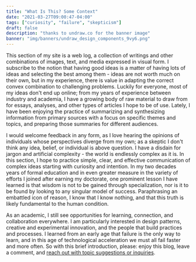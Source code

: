 ```yaml
---
title: "What Is This? Some Context"
date: "2021-03-27T09:00:47-04:00"
tags: ["curiosity", "failure", "skepticism"]
draft: false
description: "thanks to undraw.co for the banner image"
banner: "img/banners/undraw_design_components_9vy6.png"
---
```


This section of my site is a web log, a collection of writings and other combinations of images, text, and media expressed in visual form.
I subscribe to the notion that having good ideas is a matter of having lots of ideas and selecting the best among them - ideas are not worth much on their own, but in my experience, there is value in adapting the correct convex combination to challenging problems.
Luckily for everyone, most of my ideas don't end up online; from my years of experience between industry and academia, I have a growing body of raw material to draw from for essays, analyses, and other types of articles I hope to be of use.
Lately, I have been enjoying the practice of summarizing and synthesizing information from primary sources with a focus on specific themes and topics, and preparing those summaries for different audiences.

I would welcome feedback in any form, as I love hearing the opinions of individuals whose perspectives diverge from my own; as a skeptic I don't think any idea, belief, or individual is above question.
I have a disdain for jargon and artificial complexity - the world is endlessly complex as it is.
In this section, I hope to practice simple, clear, and effective communication of complex ideas starting with curiosity and intention.
In my two decades years of formal education and in even greater measure in the variety of efforts I joined after earning my doctorate, one prominent lesson I have learned is that wisdom is not to be gained through specialization, nor is it to be found by looking to any singular model of success.
Paraphrasing an embattled icon of reason, I know that I know nothing, and that this truth is likely fundamental to the human condition.

As an academic, I still see opportunities for learning, connection, and collaboration everywhere.
I am particularly interested in design patterns, creative and experimental innovation, and the people that build practices and processes.
I learned from an early age that failure is the only way to learn, and in this age of technological acceleration we must all fail faster and more often.
So with this brief introduction, please: enjoy this blog, leave a comment, and [reach out with topic suggestions or inquiries](mailto:jgoldfar@gmail.com).
